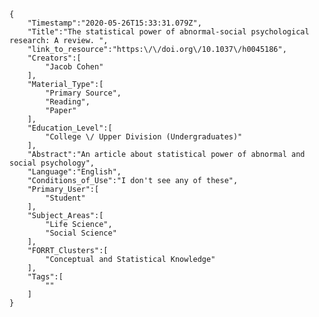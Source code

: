 
    {
        "Timestamp":"2020-05-26T15:33:31.079Z",
        "Title":"The statistical power of abnormal-social psychological research: A review. ",
        "link_to_resource":"https:\/\/doi.org\/10.1037\/h0045186",
        "Creators":[
            "Jacob Cohen"
        ],
        "Material_Type":[
            "Primary Source",
            "Reading",
            "Paper"
        ],
        "Education_Level":[
            "College \/ Upper Division (Undergraduates)"
        ],
        "Abstract":"An article about statistical power of abnormal and social psychology",
        "Language":"English",
        "Conditions_of_Use":"I don't see any of these",
        "Primary_User":[
            "Student"
        ],
        "Subject_Areas":[
            "Life Science",
            "Social Science"
        ],
        "FORRT_Clusters":[
            "Conceptual and Statistical Knowledge"
        ],
        "Tags":[
            ""
        ]
    }
